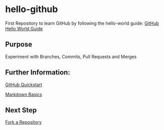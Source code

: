 # hello-github
First Repository to learn GitHub by following the hello-world guide: [GitHub Hello World Guide][github-hello-world-guide]

## Purpose
Experiment with Branches, Commits, Pull Requests and Merges

## Further Information:
[GitHub Quickstart][github-quickstart]

[Markdown Basics][markdown-basics]

## Next Step
[Fork a Repository][fork-repository]

[//]: # (Link References. Note: Links to German Version)
[github-hello-world-guide]: https://docs.github.com/de/get-started/quickstart/hello-world
[github-quickstart]: https://docs.github.com/de/get-started/quickstart
[markdown-basics]: https://docs.github.com/de/get-started/writing-on-github/getting-started-with-writing-and-formatting-on-github/basic-writing-and-formatting-syntax
[fork-repository]: https://docs.github.com/de/get-started/quickstart/fork-a-repo
